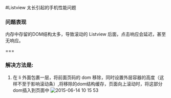#Listview 太长引起的手机性能问题

### 问题表现
内存中存留的DOM结构太多，导致滚动的 Listview 后面，点击响应会延迟，甚至无响应。

===

### 解决方法是:
1. 在 li 外面包裹一层，将前面页码的 dom 移除，同时设置外层容器的高度（这样不至于影响滚动条）,将移除的dom结构缓存，页面向上滚动时，将这部分dom插入到页面中
![2015-06-14 10 15 53](https://cloud.githubusercontent.com/assets/3880323/8146779/7e02e9a0-127e-11e5-979b-b3decd74fa5e.png)
